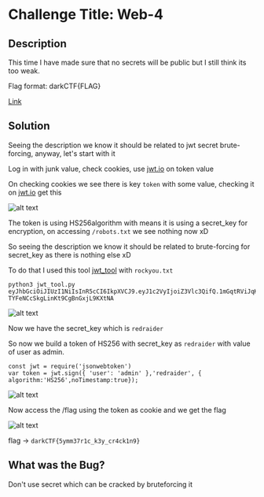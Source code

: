 # Challenge Title: Web-4

## Description
This time I have made sure that no secrets will be public but I still think its too weak.

Flag format: darkCTF{FLAG}

[Link](http://web4.darkarmy.xyz/)

## Solution

Seeing the description we know it should be related to jwt secret brute-forcing, anyway, let's start with it

Log in with junk value, check cookies, use [jwt.io](http://jwt.io) on token value 

On checking cookies we see there is key `token` with some value, checking it on [jwt.io]() get this

![alt text](https://github.com/karma9874/CTF-Writeups/blob/master/Dark-PreCTF/Images/token4.JPG)

The token is using HS256algorithm with means it is using a secret_key for encryption, on accessing `/robots.txt` we see nothing now xD

So seeing the description we know it should be related to brute-forcing for secret_key as there is nothing else xD

To do that I used  this tool [jwt_tool](https://github.com/ticarpi/jwt_tool) with `rockyou.txt`

```
python3 jwt_tool.py eyJhbGciOiJIUzI1NiIsInR5cCI6IkpXVCJ9.eyJ1c2VyIjoiZ3Vlc3QifQ.1mGqtRViJqKA-TYFeNCcSkgLinKt9CgBnGxjL9KXtNA

```

![alt text](https://github.com/karma9874/CTF-Writeups/blob/master/Dark-PreCTF/Images/bf.JPG)

Now we have the secret_key which is `redraider`

So now we build a token of HS256 with secret_key as `redraider` with value of user as admin.

```
const jwt = require('jsonwebtoken')
var token = jwt.sign({ 'user': 'admin' },'redraider', { algorithm:'HS256',noTimestamp:true}); 
```
![alt text](https://github.com/karma9874/CTF-Writeups/blob/master/Dark-PreCTF/Images/node4.JPG)

Now access the /flag using the token as cookie and we get the flag

![alt text](https://github.com/karma9874/CTF-Writeups/blob/master/Dark-PreCTF/Images/flag4.JPG)

flag -> `darkCTF{5ymm37r1c_k3y_cr4ck1n9}`

## What was the Bug?
Don't use secret which can be cracked by bruteforcing it

